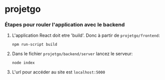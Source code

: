 # projetgo
### Étapes pour rouler l'application avec le backend
1. L'application React doit etre 'build'. Donc à partir de `projetgo/frontend`:

    `npm run-script build`
    
2. Dans le fichier `projetgo/backend/server` lancez le serveur:

    `node index`
    
3. L'url pour accéder au site est `localhost:5000`
